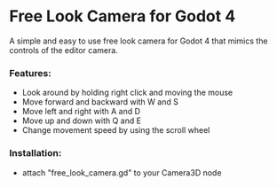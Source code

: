 # Free Look Camera for Godot 4

A simple and easy to use free look camera for Godot 4 that mimics the controls of the editor camera.

### Features: 
- Look around by holding right click and moving the mouse
- Move forward and backward with W and S
- Move left and right with A and D
- Move up and down with Q and E 
- Change movement speed by using the scroll wheel 

### Installation:
- attach "free_look_camera.gd" to your Camera3D node
